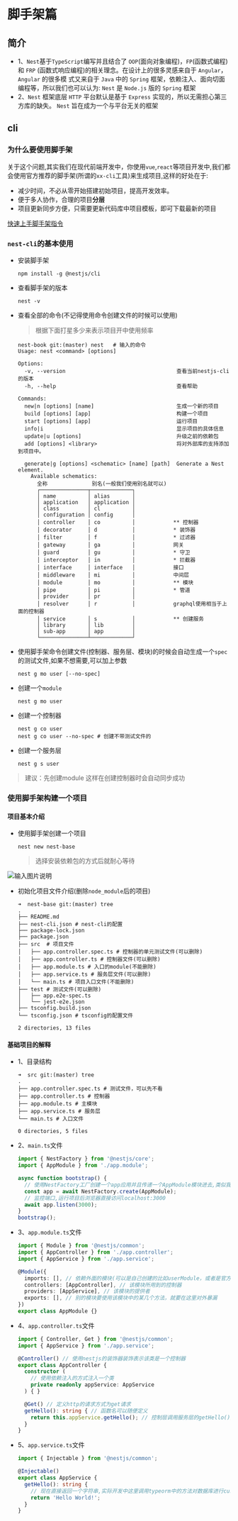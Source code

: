 # 脚手架篇

## 简介

* 1、`Nest`基于`TypeScript`编写并且结合了 `OOP`(面向对象编程)，`FP`(函数式编程)和 `FRP` (函数式响应编程)的相关理念。在设计上的很多灵感来自于 `Angular`，`Angular` 的很多模 式又来自于 `Java` 中的 `Spring` 框架，依赖注入、面向切面编程等，所以我们也可以认为: `Nest` 是 `Node.js` 版的 `Spring` 框架
* 2、`Nest` 框架底层 `HTTP` 平台默认是基于 `Express` 实现的，所以无需担心第三方库的缺失。 `Nest` 旨在成为一个与平台无关的框架

## cli

### 为什么要使用脚手架

关于这个问题,其实我们在现代前端开发中，你使用`vue`,`react`等项目开发中,我们都会使用官方推荐的脚手架(所谓的`xx-cli`工具)来生成项目,这样的好处在于:

* 减少时间，不必从零开始搭建初始项目，提高开发效率。
* 便于多人协作，合理的项目**分层**
* 项目更新同步方便，只需要更新代码库中项目模板，即可下载最新的项目

[快速上手脚手架指令](https://docs.nestjs.com/cli/overview)

### `nest-cli`的基本使用

* 安装脚手架

  ```shell
  npm install -g @nestjs/cli
  ```

* 查看脚手架的版本

  ```shell
  nest -v
  ```

* 查看全部的命令(不记得使用命令创建文件的时候可以使用)

  > 根据下面打星多少来表示项目开中使用频率

  ```shell
  nest-book git:(master) nest   # 输入的命令
  Usage: nest <command> [options]
  
  Options:
    -v, --version                                   查看当前nestjs-cli的版本
    -h, --help                                      查看帮助
  
  Commands:
    new|n [options] [name]                          生成一个新的项目
    build [options] [app]                           构建一个项目
    start [options] [app]                           运行项目
    info|i                                          显示项目的具体信息
    update|u [options]                              升级之前的依赖包
    add [options] <library>                         将对外部库的支持添加到项目中。
  
    generate|g [options] <schematic> [name] [path]  Generate a Nest element.
      Available schematics:
        全称              别名(一般我们使用别名就可以)
        ┌───────────────┬─────────────┐
        │ name          │ alias       │
        │ application   │ application │
        │ class         │ cl          │
        │ configuration │ config      │
        │ controller    │ co          │            ** 控制器
        │ decorator     │ d           │            * 装饰器
        │ filter        │ f           │            * 过滤器
        │ gateway       │ ga          │            网关
        │ guard         │ gu          │            * 守卫
        │ interceptor   │ in          │            * 拦截器
        │ interface     │ interface   │            接口
        │ middleware    │ mi          │            中间层  
        │ module        │ mo          │            ** 模块
        │ pipe          │ pi          │            * 管道
        │ provider      │ pr          │
        │ resolver      │ r           │            graphql使用相当于上面的控制器
        │ service       │ s           │            ** 创建服务
        │ library       │ lib         │
        │ sub-app       │ app         │
        └───────────────┴─────────────┘
  ```

* 使用脚手架命令创建文件(控制器、服务层、模块)的时候会自动生成一个`spec`的测试文件,如果不想需要,可以加上参数

  ```shell
  nest g mo user [--no-spec]
  ```

* 创建一个`module`

  ```shell
  nest g mo user
  ```

* 创建一个控制器

  ```shell
  nest g co user
  nest g co user --no-spec # 创建不带测试文件的
  ```

* 创建一个服务层

  ```shell
  nest g s user 
  ```

> 建议：先创建module 这样在创建控制器时会自动同步成功

### 使用脚手架构建一个项目

#### 项目基本介绍

* 使用脚手架创建一个项目

  ```shell
  nest new nest-base
  ```

  > 选择安装依赖包的方式后就耐心等待

 ![输入图片说明](https://images.gitee.com/uploads/images/2020/0829/191742_a80102c9_1808543.png "image-20200713153707891.png")

* 初始化项目文件介绍(删除`node_module`后的项目)

  ```shell
  ➜  nest-base git:(master) tree
  .
  ├── README.md
  ├── nest-cli.json # nest-cli的配置
  ├── package-lock.json
  ├── package.json
  ├── src  # 项目文件
  │   ├── app.controller.spec.ts # 控制器的单元测试文件(可以删除)
  │   ├── app.controller.ts # 控制器文件(可以删除)
  │   ├── app.module.ts # 入口的module(不能删除)
  │   ├── app.service.ts # 服务层文件(可以删除)
  │   └── main.ts # 项目入口文件(不能删除)
  ├── test # 测试文件(可以删除)
  │   ├── app.e2e-spec.ts
  │   └── jest-e2e.json
  ├── tsconfig.build.json
  └── tsconfig.json # tsconfig的配置文件
  
  2 directories, 13 files
  ```

#### 基础项目的解释

* 1、目录结构

  ```shell
  ➜  src git:(master) tree
  .
  ├── app.controller.spec.ts # 测试文件，可以先不看
  ├── app.controller.ts # 控制器
  ├── app.module.ts # 主模块
  ├── app.service.ts # 服务层
  └── main.ts # 入口文件
  
  0 directories, 5 files
  ```

* 2、`main.ts`文件

  ```typescript
  import { NestFactory } from '@nestjs/core';
  import { AppModule } from './app.module';
  
  async function bootstrap() {
    // 使用NestFactory工厂创建一个app应用并且传递一个AppModule模块进去,类似我们使用express框架一样的先创建一个app
    const app = await NestFactory.create(AppModule);
    // 监控端口,运行项目后浏览器直接访问localhost:3000
    await app.listen(3000);
  }
  bootstrap();
  ```

* 3、`app.module.ts`文件

  ```typescript
  import { Module } from '@nestjs/common';
  import { AppController } from './app.controller';
  import { AppService } from './app.service';
  
  @Module({
    imports: [], // 依赖外面的模块(可以是自己创建的比如userModule，或者是官方提供的比如typeorm, graphql,或者第三方的)
    controllers: [AppController], // 该模块所用到的控制器
    providers: [AppService], // 该模块的提供者
    exports: [], // 别的模块要使用该模块中的某几个方法，就要在这里对外暴漏
  })
  export class AppModule {}
  ```

* 4、`app.controller.ts`文件

  ```typescript
  import { Controller, Get } from '@nestjs/common';
  import { AppService } from './app.service';
  
  @Controller() // 使用nestjs的装饰器装饰表示该类是一个控制器
  export class AppController {
    constructor (
      // 使用依赖注入的方式注入一个类
      private readonly appService: AppService
    ) { }
  
    @Get() // 定义http的请求方式为get请求
    getHello(): string { // 函数名可以随便定义
      return this.appService.getHello(); // 控制层调用服务层的getHello()方法
    }
  }
  ```

* 5、`app.service.ts`文件

  ```typescript
  import { Injectable } from '@nestjs/common';
  
  @Injectable()
  export class AppService {
    getHello(): string {
      // 现在直接返回一个字符串,实际开发中这里调用typeorm中的方法对数据库进行curd操作
      return 'Hello World!';
    }
  }
  ```



